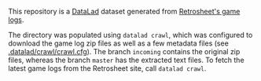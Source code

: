 
This repository is a [DataLad] dataset generated from [Retrosheet's
game logs][rgl].

The directory was populated using `datalad crawl`, which was
configured to download the game log zip files as well as a few
metadata files (see [.datalad/crawl/crawl.cfg][cfg]).  The branch
`incoming` contains the original zip files, whereas the branch
`master` has the extracted text files.  To fetch the latest game logs
from the Retrosheet site, call `datalad crawl`.

[DataLad]: http://datalad.org/
[rgl]: http://www.retrosheet.org/gamelogs/
[cfg]: https://github.com/kyleam/retrosheet-gamelogs/tree/master/.datalad/crawl/crawl.cfg
